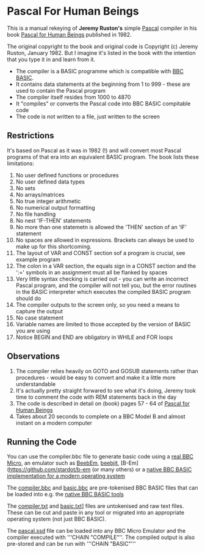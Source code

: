 # Pascal For Human Beings

This is a manual rekeying of **Jeremy Ruston's** simple [Pascal](https://en.wikipedia.org/wiki/Pascal_%28programming_language%29) compiler in his book [Pascal for Human Beings](file:///C:/Users/Andrew/Downloads/Pascal-for-Human-Beings-1982.pdf) published in 1982.

The original copyright to the book and original code is Copyright (c) Jeremy Ruston, January 1982. But I imagine it's listed in the book with the intention that you type it in and learn from it.

- The compiler is a BASIC programme which is compatible with [BBC BASIC](https://en.wikipedia.org/wiki/BBC_BASIC).
- It contains data statements at the beginning from 1 to 999 - these are used to contain the Pascal program
- The compiler itself resides from 1000 to 4870
- It "compiles" or converts the Pascal code into BBC BASIC compitable code
- The code is not written to a file, just written to the screen

## Restrictions 

It's based on Pascal as it was in 1982 (!) and will convert most Pascal programs of that era into an equivalent BASIC program.  The book lists these limitations:

1. No user defined functions or procedures
2. No user defined data types
3. No sets
4. No arrays/matrices
5. No true integer arithmetic
6. No numerical output formatting
7. No file handling
8. No nest 'IF-THEN' statements
9. No more than one statemetn is allowed the 'THEN' section of an 'IF' statement
10. No spaces are allowed in expressions. Brackets can always be used to make up for this shortcoming.
11. The layout of VAR and CONST section sof a program is crucial, see example program
12. The colon in a  VAR section, the equals sign in a CONST section and the ':=' symbols in an assignment must all be flanked by spaces
13. Very little syntax checking is carried out - you can write an incorrect Pascal program, and the compiler will not tell you, but the error routines in the BASIC interpreter which executes the compiled BASIC program should do
14. The compiler outputs to the screen only, so you need a means to capture the output
15. No case statement
16. Variable names are limited to those accepted by the version of BASIC you are using
17. Notice BEGIN and END are obligatory in WHILE and FOR loops

## Observations

1. The compiler relies heavily on GOTO and GOSUB statements rather than procedures - would be easy to convert and make it a little more understandable
2. It's actually pretty straight forwared to see what it's doing, Jeremy took time to comment the code with REM statements back in the day
3. The code is described in detail on (book) pages 57 - 64 of [Pascal for Human Beings](https://archive.org/download/pascal-for-human-beings/Pascal-for-Human-Beings-1982.pdf)
4. Takes about 20 seconds to complete on a BBC Model B and almost instant on a modern computer


## Running the Code

You can use the compiler.bbc file to generate basic code using a [real BBC Micro](https://en.wikipedia.org/wiki/BBC_Micro), an emulator such as [BeebEm](http://www.mkw.me.uk/beebem/), [beebjit](https://github.com/scarybeasts/beebjit), [B-Em](https://github.com/stardot/b-em (or many others) or a [native BBC BASIC implementation for a modern operating system](https://www.bbcbasic.co.uk/bbcbasic.html)

The [compiler.bbc](https://github.com/ajgbarnes/bbc-micro-pascal-compiler/blob/master/compiler.bbc) and [basic.bbc](https://github.com/ajgbarnes/bbc-micro-pascal-compiler/blob/master/basic.bbc) are pre-tokenised BBC BASIC files that can be loaded into e.g. the [native BBC BASIC tools](https://www.bbcbasic.co.uk/bbcbasic.html)

The [compiler.txt](https://github.com/ajgbarnes/bbc-micro-pascal-compiler/blob/master/compier.txt) and [basic.txt](https://github.com/ajgbarnes/bbc-micro-pascal-compiler/blob/master/basic.txt)] files are untokenised and raw text files. These can be cut and paste in any tool or migrated into an appropriate operating system (not just BBC BASIC).

The [pascal.ssd](https://github.com/ajgbarnes/bbc-micro-pascal-compiler/blob/master/pascal.ssd) file can be loaded into any BBC Micro Emulator and the compiler executed with '''CHAIN "COMPILE"''.  The compiled output is also pre-stored and can be run with '''CHAIN "BASIC"'''

